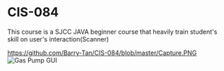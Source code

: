# CIS-084
This course is a SJCC JAVA beginner course that heavily train student's skill on user's interaction(Scanner)

https://github.com/Barry-Tan/CIS-084/blob/master/Capture.PNG
![Gas Pump GUI](/CIS-084/Capture.png)
